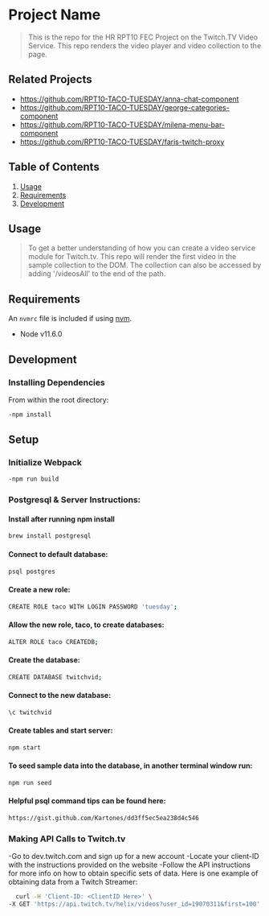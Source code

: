 # Project Name

> This is the repo for the HR RPT10 FEC Project on the Twitch.TV Video Service. This repo renders the video player and video collection to the page.

## Related Projects

  - https://github.com/RPT10-TACO-TUESDAY/anna-chat-component
  - https://github.com/RPT10-TACO-TUESDAY/george-categories-component
  - https://github.com/RPT10-TACO-TUESDAY/milena-menu-bar-component
  - https://github.com/RPT10-TACO-TUESDAY/faris-twitch-proxy

## Table of Contents

1. [Usage](#Usage)
1. [Requirements](#requirements)
1. [Development](#development)

## Usage

> To get a better understanding of how you can create a video service module for Twitch.tv. This repo will render the first video in the sample collection to the DOM. The collection can also be accessed by adding '/videosAll' to the end of the path.

## Requirements

An `nvmrc` file is included if using [nvm](https://github.com/creationix/nvm).

- Node v11.6.0

## Development

### Installing Dependencies

From within the root directory:

```sh
-npm install
```
## Setup

### Initialize Webpack
```sh
-npm run build
```

### Postgresql & Server Instructions:

  #### Install after running npm install
  ```sh
  brew install postgresql
  ```

  #### Connect to default database:
  ```sh
  psql postgres
  ```

  #### Create a new role:
  ```sh
  CREATE ROLE taco WITH LOGIN PASSWORD 'tuesday';
  ```
  #### Allow the new role, taco, to create databases:
  ```sh
  ALTER ROLE taco CREATEDB;
  ```
  #### Create the database:
  ```sh
  CREATE DATABASE twitchvid;
  ```
  #### Connect to the new database:
  ```sh
  \c twitchvid
  ```
  #### Create tables and start server:
  ```sh
  npm start
  ```
  #### To seed sample data into the database, in another terminal window run:
  ```sh
  npm run seed
  ```
  #### Helpful psql command tips can be found here:
  ```sh
  https://gist.github.com/Kartones/dd3ff5ec5ea238d4c546
  ```

### Making API Calls to Twitch.tv

-Go to dev.twitch.com and sign up for a new account
-Locate your client-ID with the instructions provided on the website
-Follow the API instructions for more info on how to obtain specific sets of data. Here is one example of obtaining data from a Twitch Streamer:

```sh
  curl -H 'Client-ID: <ClientID Here>' \
-X GET 'https://api.twitch.tv/helix/videos?user_id=19070311&first=100'
```